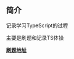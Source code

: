 
## 简介

记录学习TypeScript的过程

主要是刷题和记录TS体操

[**刷题地址**](https://github.com/type-challenges/type-challenges)